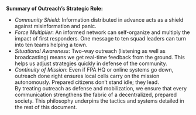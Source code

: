**Summary of Outreach’s Strategic Role:**  
- _Community Shield_: Information distributed in advance acts as a shield against misinformation and panic.  
- _Force Multiplier_: An informed network can self-organize and multiply the impact of first responders. One message to ten squad leaders can turn into ten teams helping a town.  
- _Situational Awareness_: Two-way outreach (listening as well as broadcasting) means we get real-time feedback from the ground. This helps us adjust strategies quickly in defense of the community.  
- _Continuity of Mission_: Even if FPA HQ or online systems go down, outreach done right ensures local cells carry on the mission autonomously. Prepared citizens don’t stand idle; they lead.  
By treating outreach as defense and mobilization, we ensure that every communication strengthens the fabric of a decentralized, prepared society. This philosophy underpins the tactics and systems detailed in the rest of this document.